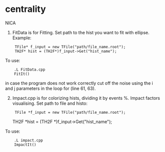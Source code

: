 # centrality
NICA

1. FitData is for Fitting. Set path to the hist you want to fit with ellipse.
Example:
        
        TFile* f_input = new TFile("path/file_name.root");
        TH2F* hist = (TH2F*)f_input->Get("hist_name");
To use: 

        .L FitData.cpp
        FitIt()

in case the program does not work correctly cut off the noise using the i and j parameters in the loop for (line 61, 63).

2. Impact.cpp is for colorizing hists, dividing it by events %. Impact factors visualising.
Set path to file and histo:

        TFile *f_input = new TFile("path/file_name.root");
	TH2F *hist = (TH2F *)f_input->Get("hist_name");
	
	
To use:

        .L impact.cpp
        ImpactIt()
 
